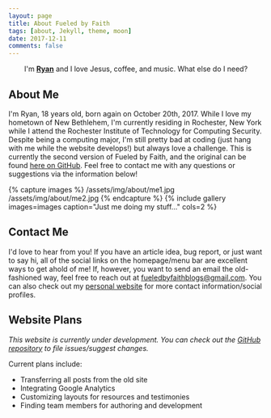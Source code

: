 ```yaml
---
layout: page
title: About Fueled by Faith
tags: [about, Jekyll, theme, moon]
date: 2017-12-11
comments: false
---
```

    
<center>I'm <a href="http://ryanwmoore.me"><b>Ryan</b></a> and I love Jesus, coffee, and music. What else do I need?</center>

## About Me

I'm Ryan, 18 years old, born again on October 20th, 2017. While I love my hometown of New Bethlehem, I'm currently residing in Rochester, New York while I attend the Rochester Institute of Technology for Computing Security. Despite being a computing major, I'm still pretty bad at coding (just hang with me while the website develops!) but always love a challenge. This is currently the second version of Fueled by Faith, and the original can be found [here on GitHub](https://github.com/mooer112233/ARCHIVED-Fueled-by-Faith). Feel free to contact me with any questions or suggestions via the information below!  

{% capture images %}
	/assets/img/about/me1.jpg
	/assets/img/about/me2.jpg
{% endcapture %}
{% include gallery images=images caption="Just me doing my stuff..." cols=2 %}

## Contact Me

I'd love to hear from you! If you have an article idea, bug report, or just want to say hi, all of the social links on the homepage/menu bar are excellent ways to get ahold of me! If, however, you want to send an email the old-fashioned way, feel free to reach out at [fueledbyfaithblogs@gmail.com](mailto:fueledbyfaithblogs@gmail.com). You can also check out my [personal website](http://ryanwmoore.me) for more contact information/social profiles.

## Website Plans

*This website is currently under development. You can check out the [GitHub repository](https://github.com/mooer112233/FueledByFaith) to file issues/suggest changes.*

Current plans include:
* Transferring all posts from the old site
* Integrating Google Analytics
* Customizing layouts for resources and testimonies
* Finding team members for authoring and development
